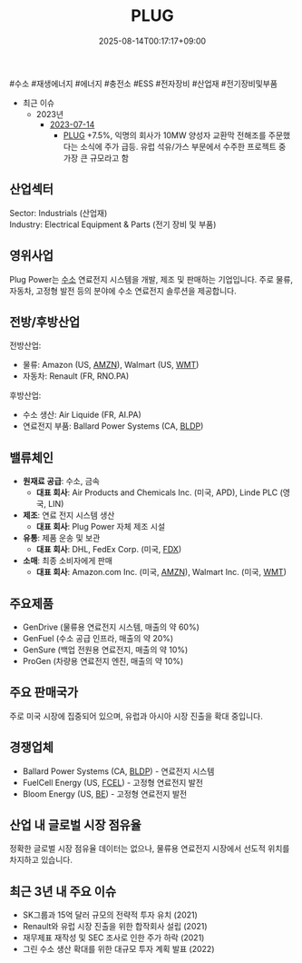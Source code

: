 ﻿---
title: "PLUG"
date: 2025-08-14T00:17:17+09:00
lastmod: 2025-08-14T00:17:17+09:00
type: docs
sidebar:
  open: true
weight: 697
---
<div style="display:none">
  <meta property="article:published_time" content="2025-08-13T15:17:17Z" />
  <meta property="article:modified_time" content="2025-08-13T15:17:17Z" />
</div>
#수소  #재생에너지 #에너지 #충전소 #ESS #전자장비 #산업재 #전기장비및부품

- 최근 이슈
	- 2023년
		- [2023-07-14](/daily-summary/2023-07-14/)
			- [PLUG](/company-analysis/plug/) +7.5%, 익명의 회사가 10MW 양성자 교환막 전해조를 주문했다는 소식에 주가 급등. 유럽 석유/가스 부문에서 수주한 프로젝트 중 가장 큰 규모라고 함

## 산업섹터

Sector: Industrials (산업재)  
Industry: Electrical Equipment & Parts (전기 장비 및 부품)

## 영위사업

Plug Power는 [수소](/industry-study/수소/) 연료전지 시스템을 개발, 제조 및 판매하는 기업입니다. 주로 물류, 자동차, 고정형 발전 등의 분야에 수소 연료전지 솔루션을 제공합니다.

## 전방/후방산업

전방산업:

- 물류: Amazon (US, [AMZN](/company-analysis/amzn/)), Walmart (US, [WMT](/company-analysis/wmt/))
- 자동차: Renault (FR, RNO.PA)

후방산업:

- 수소 생산: Air Liquide (FR, AI.PA)
- 연료전지 부품: Ballard Power Systems (CA, [BLDP](/company-analysis/bldp/))

## 밸류체인

- **원재료 공급**: 수소, 금속
    - **대표 회사**: Air Products and Chemicals Inc. (미국, APD), Linde PLC (영국, LIN)
- **제조**: 연료 전지 시스템 생산
    - **대표 회사**: Plug Power 자체 제조 시설
- **유통**: 제품 운송 및 보관
    - **대표 회사**: DHL, FedEx Corp. (미국, [FDX](/company-analysis/fdx/))
- **소매**: 최종 소비자에게 판매
    - **대표 회사**: Amazon.com Inc. (미국, [AMZN](/company-analysis/amzn/)), Walmart Inc. (미국, [WMT](/company-analysis/wmt/))

## 주요제품

- GenDrive (물류용 연료전지 시스템, 매출의 약 60%)
- GenFuel (수소 공급 인프라, 매출의 약 20%)
- GenSure (백업 전원용 연료전지, 매출의 약 10%)
- ProGen (차량용 연료전지 엔진, 매출의 약 10%)

## 주요 판매국가

주로 미국 시장에 집중되어 있으며, 유럽과 아시아 시장 진출을 확대 중입니다.

## 경쟁업체

- Ballard Power Systems (CA, [BLDP](/company-analysis/bldp/)) - 연료전지 시스템
- FuelCell Energy (US, [FCEL](/company-analysis/fcel/)) - 고정형 연료전지 발전
- Bloom Energy (US, [BE](/company-analysis/be/)) - 고정형 연료전지 발전

## 산업 내 글로벌 시장 점유율

정확한 글로벌 시장 점유율 데이터는 없으나, 물류용 연료전지 시장에서 선도적 위치를 차지하고 있습니다.

## 최근 3년 내 주요 이슈

- SK그룹과 15억 달러 규모의 전략적 투자 유치 (2021)
- Renault와 유럽 시장 진출을 위한 합작회사 설립 (2021)
- 재무제표 재작성 및 SEC 조사로 인한 주가 하락 (2021)
- 그린 수소 생산 확대를 위한 대규모 투자 계획 발표 (2022)

